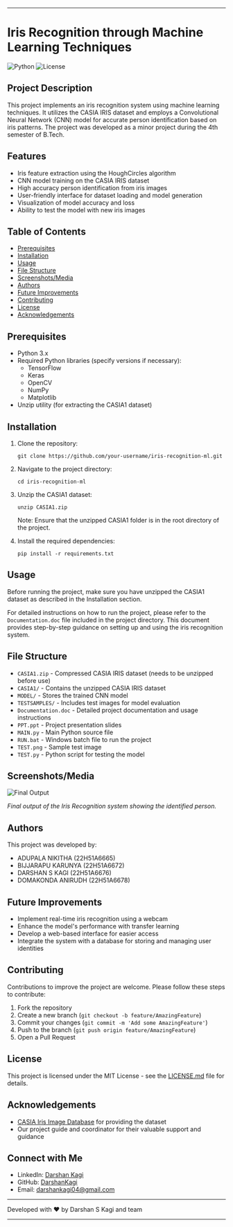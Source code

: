 
---

# Iris Recognition through Machine Learning Techniques

![Python](https://img.shields.io/badge/Python-3.x-blue.svg)
![License](https://img.shields.io/badge/License-MIT-green.svg)

## Project Description

This project implements an iris recognition system using machine learning techniques. It utilizes the CASIA IRIS dataset and employs a Convolutional Neural Network (CNN) model for accurate person identification based on iris patterns. The project was developed as a minor project during the 4th semester of B.Tech.

## Features

- Iris feature extraction using the HoughCircles algorithm
- CNN model training on the CASIA IRIS dataset
- High accuracy person identification from iris images
- User-friendly interface for dataset loading and model generation
- Visualization of model accuracy and loss
- Ability to test the model with new iris images

## Table of Contents

- [Prerequisites](#prerequisites)
- [Installation](#installation)
- [Usage](#usage)
- [File Structure](#file-structure)
- [Screenshots/Media](#screenshotsmedia)
- [Authors](#authors)
- [Future Improvements](#future-improvements)
- [Contributing](#contributing)
- [License](#license)
- [Acknowledgements](#acknowledgements)

## Prerequisites

- Python 3.x
- Required Python libraries (specify versions if necessary):
  - TensorFlow
  - Keras
  - OpenCV
  - NumPy
  - Matplotlib
- Unzip utility (for extracting the CASIA1 dataset)

## Installation

1. Clone the repository:
   ```
   git clone https://github.com/your-username/iris-recognition-ml.git
   ```
2. Navigate to the project directory:
   ```
   cd iris-recognition-ml
   ```
3. Unzip the CASIA1 dataset:
   ```
   unzip CASIA1.zip
   ```
   Note: Ensure that the unzipped CASIA1 folder is in the root directory of the project.

4. Install the required dependencies:
   ```
   pip install -r requirements.txt
   ```

## Usage

Before running the project, make sure you have unzipped the CASIA1 dataset as described in the Installation section.

For detailed instructions on how to run the project, please refer to the `Documentation.doc` file included in the project directory. This document provides step-by-step guidance on setting up and using the iris recognition system.

## File Structure

- `CASIA1.zip` - Compressed CASIA IRIS dataset (needs to be unzipped before use)
- `CASIA1/` - Contains the unzipped CASIA IRIS dataset
- `MODEL/` - Stores the trained CNN model
- `TESTSAMPLES/` - Includes test images for model evaluation
- `Documentation.doc` - Detailed project documentation and usage instructions
- `PPT.ppt` - Project presentation slides
- `MAIN.py` - Main Python source file
- `RUN.bat` - Windows batch file to run the project
- `TEST.png` - Sample test image
- `TEST.py` - Python script for testing the model

## Screenshots/Media

![Final Output](https://github.com/user-attachments/assets/6b29f199-bdc5-4dda-a593-c426e8923811)

*Final output of the Iris Recognition system showing the identified person.*

## Authors

This project was developed by:
- ADUPALA NIKITHA (22H51A6665)
- BIJJARAPU KARUNYA (22H51A6672)
- DARSHAN S KAGI (22H51A6676)
- DOMAKONDA ANIRUDH (22H51A6678)

## Future Improvements

- Implement real-time iris recognition using a webcam
- Enhance the model's performance with transfer learning
- Develop a web-based interface for easier access
- Integrate the system with a database for storing and managing user identities

## Contributing

Contributions to improve the project are welcome. Please follow these steps to contribute:

1. Fork the repository
2. Create a new branch (`git checkout -b feature/AmazingFeature`)
3. Commit your changes (`git commit -m 'Add some AmazingFeature'`)
4. Push to the branch (`git push origin feature/AmazingFeature`)
5. Open a Pull Request

## License

This project is licensed under the MIT License - see the [LICENSE.md](LICENSE.md) file for details.

## Acknowledgements

- [CASIA Iris Image Database](http://biometrics.idealtest.org/) for providing the dataset
- Our project guide and coordinator for their valuable support and guidance

## Connect with Me

- LinkedIn: [Darshan Kagi](https://www.linkedin.com/in/darshan-kagi-938836255)
- GitHub: [DarshanKagi](https://github.com/DarshanKagi)
- Email: darshankagi04@gmail.com

---

Developed with ❤️ by Darshan S Kagi and team

---
